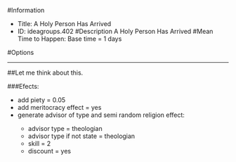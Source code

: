 #Information
 - Title: A Holy Person Has Arrived
 - ID: ideagroups.402
#Description
A Holy Person Has Arrived
#Mean Time to Happen:
Base time = 1 days

#Options

___
##Let me think about this.

###Efects:<ul><li>add piety = 0.05</li><li>add meritocracy effect = yes</li><li>generate advisor of type and semi random religion effect:</li><ul><li>advisor type = theologian</li><li>advisor type if not state = theologian</li><li>skill = 2</li><li>discount = yes</li></ul></ul>
